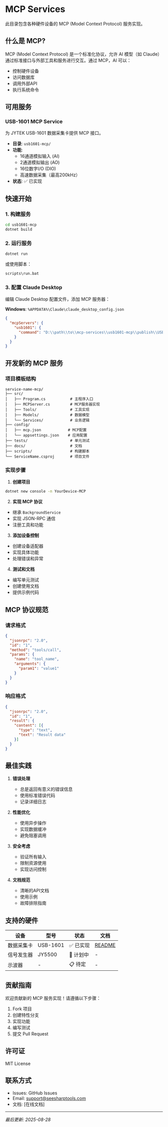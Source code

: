 # MCP Services

此目录包含各种硬件设备的 MCP (Model Context Protocol) 服务实现。

## 什么是 MCP?

MCP (Model Context Protocol) 是一个标准化协议，允许 AI 模型（如 Claude）通过标准接口与外部工具和服务进行交互。通过 MCP，AI 可以：
- 控制硬件设备
- 访问数据库
- 调用外部API
- 执行系统命令

## 可用服务

### USB-1601 MCP Service
为 JYTEK USB-1601 数据采集卡提供 MCP 接口。

- **目录**: `usb1601-mcp/`
- **功能**: 
  - 16通道模拟输入 (AI)
  - 2通道模拟输出 (AO)
  - 16位数字I/O (DIO)
  - 高速数据采集（最高200kHz）
- **状态**: ✅ 已实现

## 快速开始

### 1. 构建服务
```bash
cd usb1601-mcp
dotnet build
```

### 2. 运行服务
```bash
dotnet run
```

或使用脚本：
```bash
scripts\run.bat
```

### 3. 配置 Claude Desktop

编辑 Claude Desktop 配置文件，添加 MCP 服务器：

**Windows**: `%APPDATA%\Claude\claude_desktop_config.json`
```json
{
  "mcpServers": {
    "usb1601": {
      "command": "D:\\path\\to\\mcp-services\\usb1601-mcp\\publish\\USB1601MCP.exe"
    }
  }
}
```

## 开发新的 MCP 服务

### 项目模板结构
```
service-name-mcp/
├── src/
│   ├── Program.cs           # 主程序入口
│   ├── MCPServer.cs         # MCP服务器实现
│   ├── Tools/               # 工具实现
│   ├── Models/              # 数据模型
│   └── Services/            # 业务逻辑
├── config/
│   ├── mcp.json            # MCP配置
│   └── appsettings.json    # 应用配置
├── tests/                   # 单元测试
├── docs/                    # 文档
├── scripts/                 # 构建脚本
└── ServiceName.csproj       # 项目文件
```

### 实现步骤

1. **创建项目**
```bash
dotnet new console -n YourDevice-MCP
```

2. **实现 MCP 协议**
- 继承 `BackgroundService`
- 实现 JSON-RPC 通信
- 注册工具和功能

3. **添加设备控制**
- 创建设备适配器
- 实现具体功能
- 处理错误和异常

4. **测试和文档**
- 编写单元测试
- 创建使用文档
- 提供示例代码

## MCP 协议规范

### 请求格式
```json
{
  "jsonrpc": "2.0",
  "id": "1",
  "method": "tools/call",
  "params": {
    "name": "tool_name",
    "arguments": {
      "param1": "value1"
    }
  }
}
```

### 响应格式
```json
{
  "jsonrpc": "2.0",
  "id": "1",
  "result": {
    "content": [{
      "type": "text",
      "text": "Result data"
    }]
  }
}
```

## 最佳实践

1. **错误处理**
   - 总是返回有意义的错误信息
   - 使用标准错误代码
   - 记录详细日志

2. **性能优化**
   - 使用异步操作
   - 实现数据缓冲
   - 避免阻塞调用

3. **安全考虑**
   - 验证所有输入
   - 限制资源使用
   - 实现访问控制

4. **文档规范**
   - 清晰的API文档
   - 使用示例
   - 故障排除指南

## 支持的硬件

| 设备 | 型号 | 状态 | 文档 |
|------|------|------|------|
| 数据采集卡 | USB-1601 | ✅ 已实现 | [README](usb1601-mcp/docs/README.md) |
| 信号发生器 | JY5500 | 🔄 计划中 | - |
| 示波器 | - | 📋 待定 | - |

## 贡献指南

欢迎贡献新的 MCP 服务实现！请遵循以下步骤：

1. Fork 项目
2. 创建特性分支
3. 实现功能
4. 编写测试
5. 提交 Pull Request

## 许可证

MIT License

## 联系方式

- Issues: GitHub Issues
- Email: support@seesharptools.com
- 文档: [在线文档]

---
*最后更新: 2025-08-28*